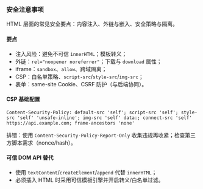 ### 安全注意事项

HTML 层面的常见安全要点：内容注入、外链与嵌入、安全策略与隔离。

#### 要点
- 注入风险：避免不可信 `innerHTML`；模板转义；
- 外链：`rel="noopener noreferrer"`；下载与 `download` 属性；
- iframe：`sandbox`、`allow`、跨域隔离；
- CSP：白名单策略、`script-src`/`style-src`/`img-src`；
- 表单：same-site Cookie、CSRF 防护（与后端协同）。

#### CSP 基础配置

```http
Content-Security-Policy: default-src 'self'; script-src 'self'; style-src 'self' 'unsafe-inline'; img-src 'self' data:; connect-src 'self' https://api.example.com; frame-ancestors 'none'
```

排错：使用 `Content-Security-Policy-Report-Only` 收集违规再收紧；检查第三方脚本需求（nonce/hash）。

#### 可信 DOM API 替代

- 使用 `textContent`/`createElement`/`append` 代替 `innerHTML`；
- 必须插入 HTML 时采用可信模板引擎并开启转义/白名单过滤。

